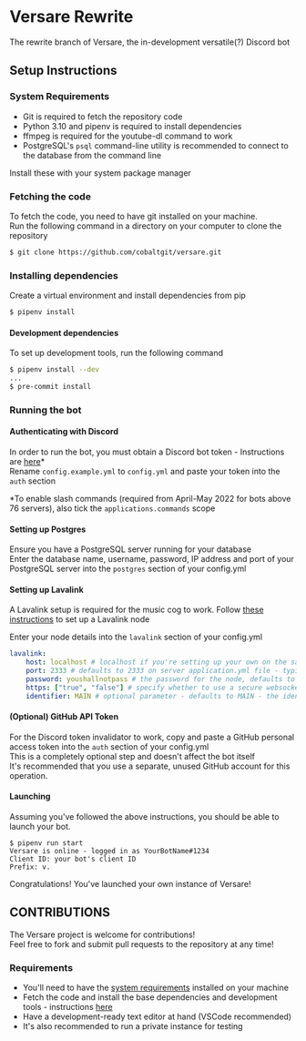 # Versare Rewrite

The rewrite branch of Versare, the in-development versatile(?) Discord bot

## Setup Instructions

### System Requirements
* Git is required to fetch the repository code
* Python 3.10 and pipenv is required to install dependencies
* ffmpeg is required for the youtube-dl command to work
* PostgreSQL's `psql` command-line utility is recommended to connect to the database from the command line

Install these with your system package manager

### Fetching the code

To fetch the code, you need to have git installed on your machine.  
Run the following command in a directory on your computer to clone the repository
```bash
$ git clone https://github.com/cobaltgit/versare.git
```

### Installing dependencies

Create a virtual environment and install dependencies from pip
```bash
$ pipenv install
```

#### Development dependencies

To set up development tools, run the following command
```bash
$ pipenv install --dev
...
$ pre-commit install
```

### Running the bot

#### Authenticating with Discord

In order to run the bot, you must obtain a Discord bot token - Instructions are [here](https://discordpy.readthedocs.io/en/stable/discord.html)*  
Rename `config.example.yml` to `config.yml` and paste your token into the `auth` section

*To enable slash commands (required from April-May 2022 for bots above 76 servers), also tick the `applications.commands` scope

#### Setting up Postgres

Ensure you have a PostgreSQL server running for your database  
Enter the database name, username, password, IP address and port of your PostgreSQL server into the `postgres` section of your config.yml

#### Setting up Lavalink

A Lavalink setup is required for the music cog to work.
Follow [these instructions](https://github.com/freyacodes/Lavalink#server-configuration) to set up a Lavalink node

Enter your node details into the `lavalink` section of your config.yml
```yml
lavalink:
    host: localhost # localhost if you're setting up your own on the same machine, otherwise use the WAN-facing IP of your node if on a separate machine from LAN
    port: 2333 # defaults to 2333 on server application.yml file - typically use 443 when connecting to an SSL-enabled node
    password: youshallnotpass # the password for the node, defaults to youshallnotpass on server application.yml file
    https: ["true", "false"] # specify whether to use a secure websocket connection to the node - either true or false
    identifier: MAIN # optional parameter - defaults to MAIN - the identifier of the node
```

#### (Optional) GitHub API Token

For the Discord token invalidator to work, copy and paste a GitHub personal access token into the `auth` section of your config.yml  
This is a completely optional step and doesn't affect the bot itself  
It's recommended that you use a separate, unused GitHub account for this operation.

#### Launching

Assuming you've followed the above instructions, you should be able to launch your bot.
```
$ pipenv run start
Versare is online - logged in as YourBotName#1234
Client ID: your bot's client ID
Prefix: v.
```

Congratulations! You've launched your own instance of Versare!

## CONTRIBUTIONS

The Versare project is welcome for contributions!  
Feel free to fork and submit pull requests to the repository at any time!

### Requirements
* You'll need to have the [system requirements](https://github.com/cobaltgit/versare#setup-instructions) installed on your machine
* Fetch the code and install the base dependencies and development tools - instructions [here](https://github.com/cobaltgit/versare#installing-dependencies)
* Have a development-ready text editor at hand (VSCode recommended)
* It's also recommended to run a private instance for testing
